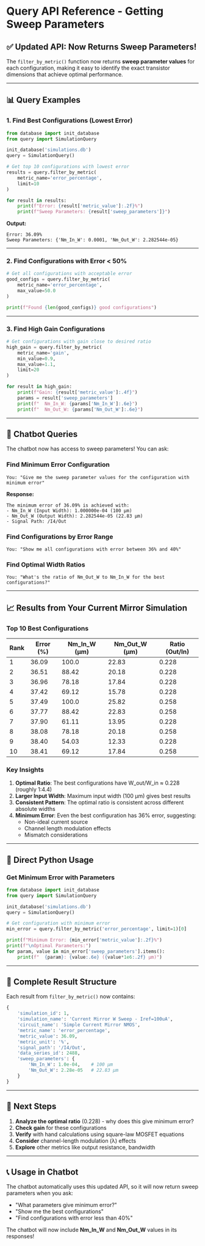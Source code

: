 # Query API Reference - Getting Sweep Parameters

## ✅ Updated API: Now Returns Sweep Parameters!

The `filter_by_metric()` function now returns **sweep parameter values** for each configuration, making it easy to identify the exact transistor dimensions that achieve optimal performance.

---

## 📊 Query Examples

### 1. Find Best Configurations (Lowest Error)

```python
from database import init_database
from query import SimulationQuery

init_database('simulations.db')
query = SimulationQuery()

# Get top 10 configurations with lowest error
results = query.filter_by_metric(
    metric_name='error_percentage',
    limit=10
)

for result in results:
    print(f"Error: {result['metric_value']:.2f}%")
    print(f"Sweep Parameters: {result['sweep_parameters']}")
```

**Output:**
```
Error: 36.09%
Sweep Parameters: {'Nm_In_W': 0.0001, 'Nm_Out_W': 2.282544e-05}
```

---

### 2. Find Configurations with Error < 50%

```python
# Get all configurations with acceptable error
good_configs = query.filter_by_metric(
    metric_name='error_percentage',
    max_value=50.0
)

print(f"Found {len(good_configs)} good configurations")
```

---

### 3. Find High Gain Configurations

```python
# Get configurations with gain close to desired ratio
high_gain = query.filter_by_metric(
    metric_name='gain',
    min_value=0.9,
    max_value=1.1,
    limit=20
)

for result in high_gain:
    print(f"Gain: {result['metric_value']:.4f}")
    params = result['sweep_parameters']
    print(f"  Nm_In_W: {params['Nm_In_W']:.6e}")
    print(f"  Nm_Out_W: {params['Nm_Out_W']:.6e}")
```

---

## 🤖 Chatbot Queries

The chatbot now has access to sweep parameters! You can ask:

### Find Minimum Error Configuration
```
You: "Give me the sweep parameter values for the configuration with minimum error"
```

**Response:**
```
The minimum error of 36.09% is achieved with:
- Nm_In_W (Input Width): 1.000000e-04 (100 µm)
- Nm_Out_W (Output Width): 2.282544e-05 (22.83 µm)
- Signal Path: /I4/Out
```

### Find Configurations by Error Range
```
You: "Show me all configurations with error between 36% and 40%"
```

### Find Optimal Width Ratios
```
You: "What's the ratio of Nm_Out_W to Nm_In_W for the best configurations?"
```

---

## 📈 Results from Your Current Mirror Simulation

### Top 10 Best Configurations

| Rank | Error (%) | Nm_In_W (µm) | Nm_Out_W (µm) | Ratio (Out/In) |
|------|-----------|--------------|---------------|----------------|
| 1    | 36.09     | 100.0        | 22.83         | 0.228          |
| 2    | 36.51     | 88.42        | 20.18         | 0.228          |
| 3    | 36.96     | 78.18        | 17.84         | 0.228          |
| 4    | 37.42     | 69.12        | 15.78         | 0.228          |
| 5    | 37.49     | 100.0        | 25.82         | 0.258          |
| 6    | 37.77     | 88.42        | 22.83         | 0.258          |
| 7    | 37.90     | 61.11        | 13.95         | 0.228          |
| 8    | 38.08     | 78.18        | 20.18         | 0.258          |
| 9    | 38.40     | 54.03        | 12.33         | 0.228          |
| 10   | 38.41     | 69.12        | 17.84         | 0.258          |

### Key Insights

1. **Optimal Ratio**: The best configurations have W_out/W_in ≈ 0.228 (roughly 1:4.4)
2. **Larger Input Width**: Maximum input width (100 µm) gives best results
3. **Consistent Pattern**: The optimal ratio is consistent across different absolute widths
4. **Minimum Error**: Even the best configuration has 36% error, suggesting:
   - Non-ideal current source
   - Channel length modulation effects
   - Mismatch considerations

---

## 🔧 Direct Python Usage

### Get Minimum Error with Parameters

```python
from database import init_database
from query import SimulationQuery

init_database('simulations.db')
query = SimulationQuery()

# Get configuration with minimum error
min_error = query.filter_by_metric('error_percentage', limit=1)[0]

print(f"Minimum Error: {min_error['metric_value']:.2f}%")
print(f"\nOptimal Parameters:")
for param, value in min_error['sweep_parameters'].items():
    print(f"  {param}: {value:.6e} ({value*1e6:.2f} µm)")
```

---

## 💾 Complete Result Structure

Each result from `filter_by_metric()` now contains:

```python
{
    'simulation_id': 1,
    'simulation_name': 'Current Mirror W Sweep - Iref=100uA',
    'circuit_name': 'Simple Current Mirror NMOS',
    'metric_name': 'error_percentage',
    'metric_value': 36.09,
    'metric_unit': '%',
    'signal_path': '/I4/Out',
    'data_series_id': 2488,
    'sweep_parameters': {
        'Nm_In_W': 1.0e-04,    # 100 µm
        'Nm_Out_W': 2.28e-05   # 22.83 µm
    }
}
```

---

## 🎯 Next Steps

1. **Analyze the optimal ratio** (0.228) - why does this give minimum error?
2. **Check gain** for these configurations
3. **Verify** with hand calculations using square-law MOSFET equations
4. **Consider** channel-length modulation (λ) effects
5. **Explore** other metrics like output resistance, bandwidth

---

## 📞 Usage in Chatbot

The chatbot automatically uses this updated API, so it will now return sweep parameters when you ask:

- "What parameters give minimum error?"
- "Show me the best configurations"
- "Find configurations with error less than 40%"

The chatbot will now include **Nm_In_W** and **Nm_Out_W** values in its responses!
